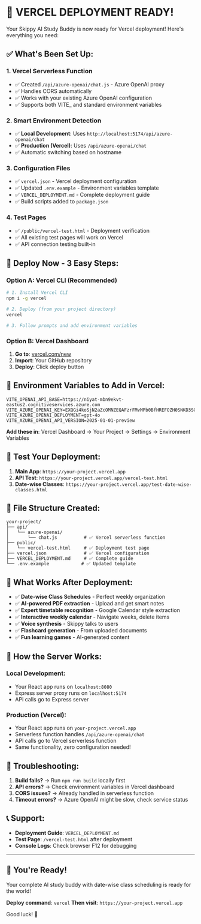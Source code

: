 # 🚀 **VERCEL DEPLOYMENT READY!** 

Your Skippy AI Study Buddy is now ready for Vercel deployment! Here's everything you need:

## ✅ **What's Been Set Up:**

### 1. **Vercel Serverless Function**
- ✅ Created `/api/azure-openai/chat.js` - Azure OpenAI proxy
- ✅ Handles CORS automatically
- ✅ Works with your existing Azure OpenAI configuration
- ✅ Supports both VITE_ and standard environment variables

### 2. **Smart Environment Detection**
- ✅ **Local Development**: Uses `http://localhost:5174/api/azure-openai/chat`
- ✅ **Production (Vercel)**: Uses `/api/azure-openai/chat`
- ✅ Automatic switching based on hostname

### 3. **Configuration Files**
- ✅ `vercel.json` - Vercel deployment configuration
- ✅ Updated `.env.example` - Environment variables template
- ✅ `VERCEL_DEPLOYMENT.md` - Complete deployment guide
- ✅ Build scripts added to `package.json`

### 4. **Test Pages**
- ✅ `/public/vercel-test.html` - Deployment verification
- ✅ All existing test pages will work on Vercel
- ✅ API connection testing built-in

## 🚀 **Deploy Now - 3 Easy Steps:**

### **Option A: Vercel CLI (Recommended)**

```bash
# 1. Install Vercel CLI
npm i -g vercel

# 2. Deploy (from your project directory)
vercel

# 3. Follow prompts and add environment variables
```

### **Option B: Vercel Dashboard**

1. **Go to**: [vercel.com/new](https://vercel.com/new)
2. **Import**: Your GitHub repository
3. **Deploy**: Click deploy button

## 🔐 **Environment Variables to Add in Vercel:**

```
VITE_OPENAI_API_BASE=https://niyat-mbn9ekvt-eastus2.cognitiveservices.azure.com
VITE_AZURE_OPENAI_KEY=EXQGi4koSjN2aZcOMNZEQAFzrFMvMPb0BfHREFOZH0SNKD3SGSERJQQJ99BFACHYHv6XJ3w3AAAAACOGheaZ
VITE_AZURE_OPENAI_DEPLOYMENT=gpt-4o
VITE_AZURE_OPENAI_API_VERSION=2025-01-01-preview
```

**Add these in**: Vercel Dashboard → Your Project → Settings → Environment Variables

## 🧪 **Test Your Deployment:**

1. **Main App**: `https://your-project.vercel.app`
2. **API Test**: `https://your-project.vercel.app/vercel-test.html`
3. **Date-wise Classes**: `https://your-project.vercel.app/test-date-wise-classes.html`

## 📁 **File Structure Created:**

```
your-project/
├── api/
│   └── azure-openai/
│       └── chat.js          # ✅ Vercel serverless function
├── public/
│   └── vercel-test.html     # ✅ Deployment test page
├── vercel.json              # ✅ Vercel configuration
├── VERCEL_DEPLOYMENT.md     # ✅ Complete guide
└── .env.example            # ✅ Updated template
```

## 🎯 **What Works After Deployment:**

- ✅ **Date-wise Class Schedules** - Perfect weekly organization
- ✅ **AI-powered PDF extraction** - Upload and get smart notes
- ✅ **Expert timetable recognition** - Google Calendar style extraction
- ✅ **Interactive weekly calendar** - Navigate weeks, delete items
- ✅ **Voice synthesis** - Skippy talks to users
- ✅ **Flashcard generation** - From uploaded documents
- ✅ **Fun learning games** - AI-generated content

## 🔧 **How the Server Works:**

### **Local Development:**
- Your React app runs on `localhost:8080`
- Express server proxy runs on `localhost:5174`
- API calls go to Express server

### **Production (Vercel):**
- Your React app runs on `your-project.vercel.app`
- Serverless function handles `/api/azure-openai/chat`
- API calls go to Vercel serverless function
- Same functionality, zero configuration needed!

## 🚨 **Troubleshooting:**

1. **Build fails?** → Run `npm run build` locally first
2. **API errors?** → Check environment variables in Vercel dashboard  
3. **CORS issues?** → Already handled in serverless function
4. **Timeout errors?** → Azure OpenAI might be slow, check service status

## 📞 **Support:**

- **Deployment Guide**: `VERCEL_DEPLOYMENT.md`
- **Test Page**: `/vercel-test.html` after deployment
- **Console Logs**: Check browser F12 for debugging

---

## 🎉 **You're Ready!**

Your complete AI study buddy with date-wise class scheduling is ready for the world! 

**Deploy command**: `vercel`
**Then visit**: `https://your-project.vercel.app`

Good luck! 🚀
